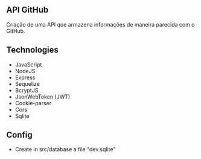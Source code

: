 ## API GitHub
Criação de uma API que armazena informações de maneira parecida com o GitHub. 

## Technologies
- JavaScript
- NodeJS
- Express
- Sequelize
- BcryptJS
- JsonWebToken (JWT)
- Cookie-parser
- Cors
- Sqlite

## Config
- Create in src/database a file "dev.sqlite"
